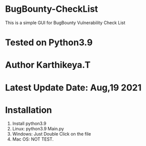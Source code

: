# BugBounty-CheckList

This is a simple GUI for BugBounty Vulnerability Check List
# Tested on Python3.9
# Author Karthikeya.T
# Latest Update Date: Aug,19 2021

# Installation
1. Install python3.9
2. Linux: python3.9 Main.py
3. Windows: Just Double Click on the file
4. Mac OS: NOT TEST.
